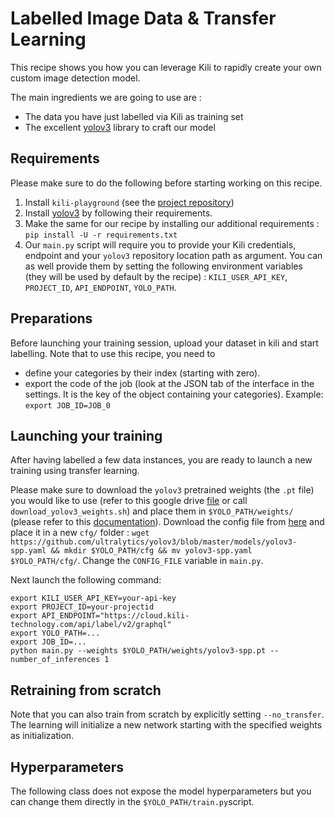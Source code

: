 # Labelled Image Data & Transfer Learning

This recipe shows you how you can leverage Kili to rapidly create your own custom image detection model.

The main ingredients we are going to use are :

- The data you have just labelled via Kili as training set
- The excellent [yolov3](https://github.com/ultralytics/yolov3) library to craft our model

## Requirements

Please make sure to do the following before starting working on this recipe.

1. Install `kili-playground` (see the [project repository](https://github.com/kili-technology/kili-playground))
2. Install [yolov3](https://github.com/ultralytics/yolov3) by following their requirements.
3. Make the same for our recipe by installing our additional requirements : `pip install -U -r requirements.txt`
4. Our `main.py` script will require you to provide your Kili credentials, endpoint and your `yolov3` repository location path as argument. You can as well provide them by setting the following environment variables (they will be used by default by the recipe) : `KILI_USER_API_KEY`, `PROJECT_ID`, `API_ENDPOINT`, `YOLO_PATH`.

## Preparations

Before launching your training session, upload your dataset in kili and start labelling. Note that to use this recipe, you need to 
- define your categories by their index (starting with zero).
- export the code of the job (look at the JSON tab of the interface in the settings. It is the key of the object containing your categories). Example: `export JOB_ID=JOB_0`

## Launching your training

After having labelled a few data instances, you are ready to launch a new training using transfer learning.

Please make sure to download the `yolov3` pretrained weights (the `.pt` file) you would like to use (refer to this google drive [file](https://drive.google.com/open?id=1LezFG5g3BCW6iYaV89B2i64cqEUZD7e0) or call `download_yolov3_weights.sh`) and place them in `$YOLO_PATH/weights/` (please refer to this [documentation](https://github.com/ultralytics/yolov5/issues/1314)).
Download the config file from [here](https://github.com/ultralytics/yolov3/blob/master/models/yolov3-spp.yaml) and place it in a new `cfg/` folder :
`wget https://github.com/ultralytics/yolov3/blob/master/models/yolov3-spp.yaml && mkdir $YOLO_PATH/cfg && mv yolov3-spp.yaml $YOLO_PATH/cfg/`. Change the `CONFIG_FILE` variable in `main.py`.

Next launch the following command:

```
export KILI_USER_API_KEY=your-api-key
export PROJECT_ID=your-projectid
export API_ENDPOINT="https://cloud.kili-technology.com/api/label/v2/graphql"
export YOLO_PATH=...
export JOB_ID=...
python main.py --weights $YOLO_PATH/weights/yolov3-spp.pt --number_of_inferences 1
```

## Retraining from scratch

Note that you can also train from scratch by explicitly setting `--no_transfer`. The learning will initialize a new network starting with the specified weights as initialization.

## Hyperparameters

The following class does not expose the model hyperparameters but you can change them directly in the `$YOLO_PATH/train.py`script.
